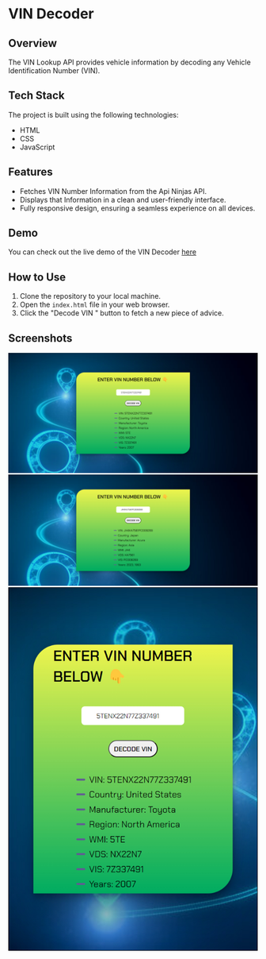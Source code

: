 # VIN Decoder 

## Overview

The VIN Lookup API provides vehicle information by decoding any Vehicle Identification Number (VIN).

## Tech Stack

The project is built using the following technologies:

- HTML
- CSS
- JavaScript

## Features

- Fetches VIN Number Information from the Api Ninjas API.
- Displays that Information in a clean and user-friendly interface.
- Fully responsive design, ensuring a seamless experience on all devices.

## Demo

You can check out the live demo of the VIN Decoder [here](https://vin-lookup-by-mayur.netlify.app/)

## How to Use

1. Clone the repository to your local machine.
2. Open the `index.html` file in your web browser.
3. Click the "Decode VIN " button to fetch a new piece of advice.

## Screenshots

![Preview 1 ](https://github.com/mayurpatil77/Javascript-API-Projects/blob/main/Project%203%20-%20VIN%20Lookup/Assets/Desktop%20Preview%201.jpg?raw=true)
![Preview 2 ](https://github.com/mayurpatil77/Javascript-API-Projects/blob/main/Project%203%20-%20VIN%20Lookup/Assets/Desktop%20preview%202.jpg?raw=true)
![Preview 3 ( Mobile ) ](https://github.com/mayurpatil77/Javascript-API-Projects/blob/main/Project%203%20-%20VIN%20Lookup/Assets/Mobile%20Preview.jpg?raw=true)

